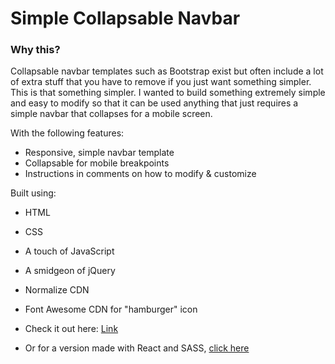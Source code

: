 Simple Collapsable Navbar
======

### Why this?

Collapsable navbar templates such as Bootstrap exist but often include a lot of extra stuff that you have to remove if you just want something simpler. This is that something simpler. I wanted to build something extremely simple and easy to modify so that it can be used anything that just requires a simple navbar that collapses for a mobile screen.

With the following features:

* Responsive, simple navbar template
* Collapsable for mobile breakpoints
* Instructions in comments on how to modify & customize

Built using:

* HTML
* CSS
* A touch of JavaScript
* A smidgeon of jQuery
* Normalize CDN
* Font Awesome CDN for "hamburger" icon

* Check it out here: [Link]
* Or for a version made with React and SASS, [click here]

[Link]: http://htmlnav-danbuda.surge.sh/
[click here]: https://github.com/DanBuda11/collapsable-nav
